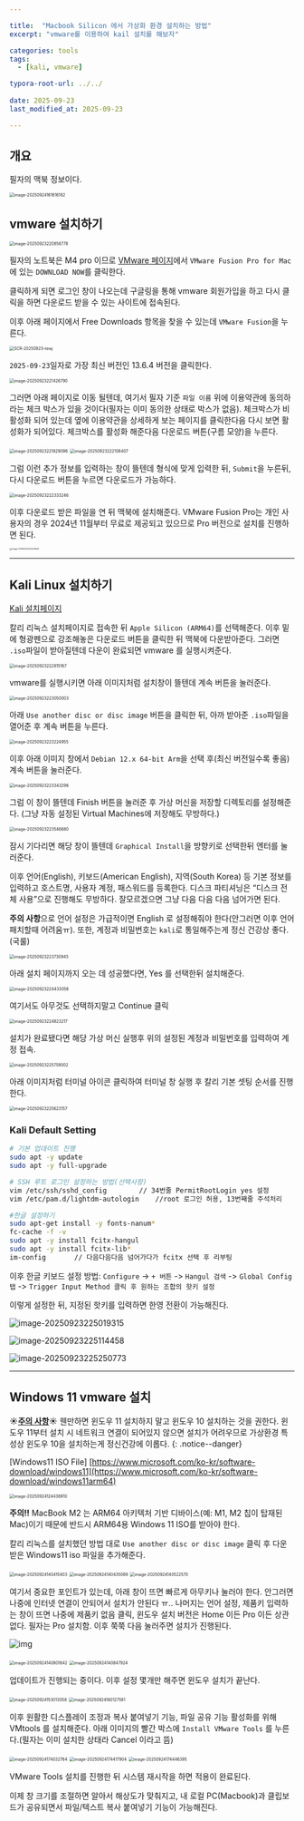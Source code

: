 ```yaml
---

title:  "Macbook Silicon 에서 가상화 환경 설치하는 방법"
excerpt: "vmware를 이용하여 kail 설치를 해보자"

categories: tools
tags:
  - [kali, vmware]

typora-root-url: ../../
 
date: 2025-09-23
last_modified_at: 2025-09-23

---
```




## 개요
필자의 맥북 정보이다.

<img src="../../images/2025-09-23-vmware/image-20250924161616182.png" alt="image-20250924161616182" style="zoom:50%;" />

## vmware 설치하기


<img src="../../images/2025-09-23-vmware/image-20250923220856778.png" alt="image-20250923220856778" style="zoom:50%;" />

필자의 노트북은 M4 pro 이므로 [VMware 페이지](https://www.vmware.com/products/desktop-hypervisor/workstation-and-fusion)에서 `VMware Fusion Pro for Mac`에 있는 `DOWNLOAD NOW`를 클릭한다.

클릭하게 되면 로그인 창이 나오는데 구글링을 통해 vmware 회원가입을 하고 다시 클릭을 하면 다운로드 받을 수 있는 사이트에 접속된다.

이후 아래 페이지에서 Free Downloads 항목을 찾을 수 있는데 `VMware Fusion`을 누른다.

<img src="../../images/2025-09-23-vmware/SCR-20250923-tewj.png" alt="SCR-20250923-tewj" style="zoom:50%;" />

`2025-09-23`일자로 가장 최신 버전인 13.6.4 버전을 클릭한다.

<img src="../../images/2025-09-23-vmware/image-20250923221426790.png" alt="image-20250923221426790" style="zoom:50%;" />

그러면 아래 페이지로 이동 될텐데, 여기서 필자 기준 `파일 이름` 위에 이용약관에 동의하라는 체크 박스가 있을 것이다(필자는 이미 동의한 상태로 박스가 없음). 체크박스가 비활성화 되어 있는데 옆에 이용약관을 상세하게 보는 페이지를 클릭한다음 다시 보면 활성화가 되어있다. 체크박스를 활성화 해준다음 다운로드 버튼(구름 모양)을 누른다.

<img src="../../images/2025-09-23-vmware/image-20250923221829096.png" alt="image-20250923221829096" style="zoom:50%;" />

<img src="../../images/2025-09-23-vmware/image-20250923222108407.png" alt="image-20250923222108407" style="zoom:50%;" />

그럼 이런 추가 정보를 입력하는 창이 뜰텐데 형식에 맞게 입력한 뒤, `Submit`을 누른뒤, 다시 다운로드 버튼을 누르면 다운로드가 가능하다.

<img src="../../images/2025-09-23-vmware/image-20250923222333246.png" alt="image-20250923222333246" style="zoom:50%;" />

이후 다운로드 받은 파일을 연 뒤 맥북에 설치해준다. VMware Fusion Pro는 개인 사용자의 경우 2024년 11월부터 무료로 제공되고 있으므로 Pro 버전으로 설치를 진행하면 된다.

<img src="../../images/2025-09-23-vmware/image-20250923222440926.png" alt="image-20250923222440926" style="zoom: 25%;" />


---

## Kali Linux 설치하기
[Kali 설치페이지](https://www.kali.org/get-kali/#kali-installer-images)

칼리 리눅스 설치페이지로 접속한 뒤 `Apple Silicon (ARM64)`를 선택해준다. 이후 밑에 형광펜으로 강조해놓은 다운로드 버튼을 클릭한 뒤 맥북에 다운받아준다. 그러면 `.iso`파일이 받아질텐데 다운이 완료되면 vmware 를 실행시켜준다.

<img src="../../images/2025-09-23-vmware/image-20250923222815167.png" alt="image-20250923222815167" style="zoom:50%;" />



vmware를 실행시키면 아래 이미지처럼 설치창이 뜰텐데 계속 버튼을 눌러준다.

<img src="../../images/2025-09-23-vmware/image-20250923223050003.png" alt="image-20250923223050003" style="zoom:50%;" />

아래 `Use another disc or disc image` 버튼을 클릭한 뒤, 아까 받아준 `.iso`파일을 열어준 후 계속 버튼을 누른다.

<img src="../../images/2025-09-23-vmware/image-20250923223224955.png" alt="image-20250923223224955" style="zoom:50%;" />

이후 아래 이미지 창에서 `Debian 12.x 64-bit Arm`을 선택 후(최신 버전일수록 좋음) 계속 버튼을 눌러준다.

<img src="../../images/2025-09-23-vmware/image-20250923223343296.png" alt="image-20250923223343296" style="zoom:50%;" />

그럼 이 창이 뜰텐데 Finish 버튼을 눌러준 후 가상 머신을 저장할 디렉토리를 설정해준다. (그냥 자동 설정된 Virtual Machines에 저장해도 무방하다.)

<img src="../../images/2025-09-23-vmware/image-20250923223546680.png" alt="image-20250923223546680" style="zoom:50%;" />

잠시 기다리면 해당 창이 뜰텐데 `Graphical Install`을 방향키로 선택한뒤 엔터를 눌러준다.

이후 언어(English), 키보드(American English), 지역(South Korea) 등 기본 정보를 입력하고 호스트명, 사용자 계정, 패스워드를 등록한다. 디스크 파티셔닝은 “디스크 전체 사용”으로 진행해도 무방하다. 잘모르겠으면 그냥 다음 다음 다음 넘어가면 된다.

**주의 사항**으로 언어 설정은 가급적이면 English 로 설정해줘야 한다(안그러면 이후 언어 패치할때 어려움ㅠ). 또한, 계정과 비밀번호는 `kali`로 통일해주는게 정신 건강상 좋다.(국룰)

<img src="../../images/2025-09-23-vmware/image-20250923223730945.png" alt="image-20250923223730945" style="zoom:50%;" />


아래 설치 페이지까지 오는 데 성공했다면, Yes 를 선택한뒤 설치해준다.

<img src="../../images/2025-09-23-vmware/image-20250923224433056.png" alt="image-20250923224433056" style="zoom:50%;" />

여기서도 아무것도 선택하지말고 Continue 클릭

<img src="../../images/2025-09-23-vmware/image-20250923224823217.png" alt="image-20250923224823217" style="zoom:50%;" />

설치가 완료됐다면 해당 가상 머신 실행후 위의 설정된 계정과 비밀번호를 입력하여 계정 접속.

<img src="../../images/2025-09-23-vmware/image-20250923225759002.png" alt="image-20250923225759002" style="zoom:50%;" />

아래 이미지처럼 터미널 아이콘 클릭하여 터미널 창 실행 후 칼리 기본 셋팅 순서를 진행한다.

<img src="../../images/2025-09-23-vmware/image-20250923225623157.png" alt="image-20250923225623157" style="zoom:50%;" />


### Kali Default Setting
```bash
# 기본 업데이트 진행
sudo apt -y update
sudo apt -y full-upgrade

# SSH 루트 로그인 설정하는 방법(선택사항)
vim /etc/ssh/sshd_config 		// 34번줄 PermitRootLogin yes 설정
vim /etc/pam.d/lightdm-autologin	//root 로그인 허용, 13번째줄 주석처리

#한글 설정하기
sudo apt-get install -y fonts-nanum*
fc-cache -f -v
sudo apt -y install fcitx-hangul
sudo apt -y install fcitx-lib*
im-config 		// 다음다음다음 넘어가다가 fcitx 선택 후 리부팅
```

이후 한글 키보드 설정 방법: `Configure` -> `+ 버튼` -> `Hangul 검색` -> `Global Config 탭` -> `Trigger Input Method 클릭 후 원하는 조합의 핫키 설정` 

이렇게 설정한 뒤, 지정된 핫키를 입력하면 한영 전환이 가능해진다.

![image-20250923225019315](../../images/2025-09-23-vmware/image-20250923225019315.png)

![image-20250923225114458](../../images/2025-09-23-vmware/image-20250923225114458.png)

![image-20250923225250773](../../images/2025-09-23-vmware/image-20250923225250773.png)

---

## Windows 11 vmware 설치

**☀️<u>주의 사항</u>☀️** 웬만하면 윈도우 11 설치하지 말고 윈도우 10 설치하는 것을 권한다. 윈도우 11부터 설치 시 네트워크 연결이 되어있지 않으면 설치가 어려우므로 가상환경 특성상 윈도우 10을 설치하는게 정신건강에 이롭다.
{: .notice--danger}



[Windows11 ISO File] [https://www.microsoft.com/ko-kr/software-download/windows11](https://www.microsoft.com/ko-kr/software-download/windows11arm64)

<img src="../../images/2025-09-23-vmware/image-20250924124436910.png" alt="image-20250924124436910" style="zoom:50%;" />

**주의!!** MacBook M2 는 ARM64 아키텍처 기반 디바이스(예: M1, M2 칩이 탑재된 Mac)이기 때문에 반드시 ARM64용 Windows 11 ISO를 받아야 한다.



칼리 리눅스를 설치했던 방법 대로 `Use another disc or disc image` 클릭 후 다운 받은 Windows11 iso 파일을 추가해준다.



<img src="../../images/2025-09-23-vmware/image-20250924140415403.png" alt="image-20250924140415403" style="zoom:50%;" />

<img src="../../images/2025-09-23-vmware/image-20250924140435069.png" alt="image-20250924140435069" style="zoom:50%;" />

<img src="../../images/2025-09-23-vmware/image-20250924140522570.png" alt="image-20250924140522570" style="zoom:50%;" />

여기서 중요한 포인트가 있는데, 아래 창이 뜨면 빠르게 아무키나 눌러야 한다. 안그러면 나중에 인터넷 연결이 안되어서 설치가 안된다 ㅠ.. 나머지는 언어 설정, 제품키 입력하는 창이 뜨면 나중에 제품키 없음 클릭, 윈도우 설치 버전은 Home 이든 Pro 이든 상관 없다. 필자는 Pro 설치함. 이후 쭉쭉 다음 눌러주면 설치가 진행된다.

![img](https://www.webwash.net/wp-content/uploads/2024/01/word-image-24018-14-1024x805.png)


<img src="../../images/2025-09-23-vmware/image-20250924140801642.png" alt="image-20250924140801642" style="zoom:50%;" />

<img src="../../images/2025-09-23-vmware/image-20250924140847924.png" alt="image-20250924140847924" style="zoom:50%;" />

업데이트가 진행되는 중이다. 이후 설정 몇개만 해주면 윈도우 설치가 끝난다.

<img src="../../images/2025-09-23-vmware/image-20250924153013058.png" alt="image-20250924153013058" style="zoom:50%;" />

<img src="../../images/2025-09-23-vmware/image-20250924160127581.png" alt="image-20250924160127581" style="zoom:50%;" />

이후 원활한 디스플레이 조정과 복사 붙여넣기 기능, 파일 공유 기능 활성화를 위해 VMtools 를 설치해준다. 아래 이미지의 빨간 박스에 `Install VMware Tools` 를 누른다.(필자는 이미 설치한 상태라 Cancel 이라고 뜸)

<img src="../../images/2025-09-23-vmware/image-20250924174032764.png" alt="image-20250924174032764" style="zoom:50%;" />



<img src="../../images/2025-09-23-vmware/image-20250924174417904.png" alt="image-20250924174417904" style="zoom:50%;" />

<img src="../../images/2025-09-23-vmware/image-20250924174446395.png" alt="image-20250924174446395" style="zoom:50%;" />

VMware Tools 설치를 진행한 뒤 시스템 재시작을 하면 적용이 완료된다.

이제 창 크기를 조절하면 알아서 해상도가 맞춰지고, 내 로컬 PC(Macbook)과 클립보드가 공유되면서 파일/텍스트 복사 붙여넣기 기능이 가능해진다.
